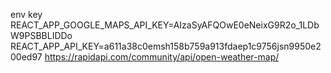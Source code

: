 env key
REACT_APP_GOOGLE_MAPS_API_KEY=AIzaSyAFQOwE0eNeixG9R2o_1LDbW9PSBBLIDDo
REACT_APP_API_KEY=a611a38c0emsh158b759a913fdaep1c9756jsn9950e200ed97
https://rapidapi.com/community/api/open-weather-map/
